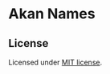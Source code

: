 # Akan Names







































## License

Licensed under [MIT license](license).
